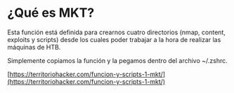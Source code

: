 # ¿Qué es MKT?

Esta función está definida para crearnos cuatro directorios (nmap, content, exploits y scripts) desde los cuales poder trabajar a la hora de realizar las máquinas de HTB.

Simplemente copiamos la función y la pegamos dentro del archivo ~/.zshrc.

[https://territoriohacker.com/funcion-y-scripts-1-mkt/](https://territoriohacker.com/funcion-y-scripts-1-mkt/)
